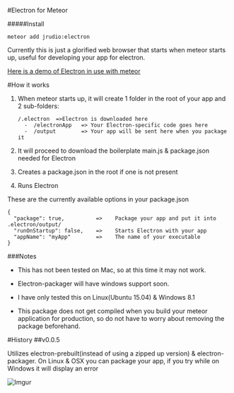 #Electron for Meteor

#####Install

    meteor add jrudio:electron
    
Currently this is just a glorified web browser that starts when meteor starts up, useful for developing your app for electron.

[Here is a demo of Electron in use with meteor](https://www.youtube.com/watch?v=1OpsJp1_OK4)

#How it works
1.	When meteor starts up, it will create 1 folder in the root of your app and 2 sub-folders:

		/.electron	=>Electron is downloaded here
		  -  /electronApp	=> Your Electron-specific code goes here
		  -  /output 		=> Your app will be sent here when you package it
2.	It will proceed to download the boilerplate main.js & package.json needed for Electron
3.	Creates a package.json in the root if one is not present
4.	Runs Electron



These are the currently available options in your package.json


    {
      "package": true,          =>    Package your app and put it into .electron/output/
      "runOnStartup": false,    =>    Starts Electron with your app
      "appName": "myApp"        =>    The name of your executable
    }


###Notes

*	This has not been tested on Mac, so at this time it may not work.
*	Electron-packager will have windows support soon.
*	I have only tested this on Linux(Ubuntu 15.04) & Windows 8.1

*	This package does not get compiled when you build your meteor application for production, so do not have to worry about removing the package beforehand.


#History
##v0.0.5

Utilizes electron-prebuilt(instead of using a zipped up version) & electron-packager. On Linux & OSX you can package your app, if you try while on Windows it will display an error

	  
	  
![Imgur](http://i.imgur.com/7jnPWgS.png?1 "Running Electron on Plex Requests")
